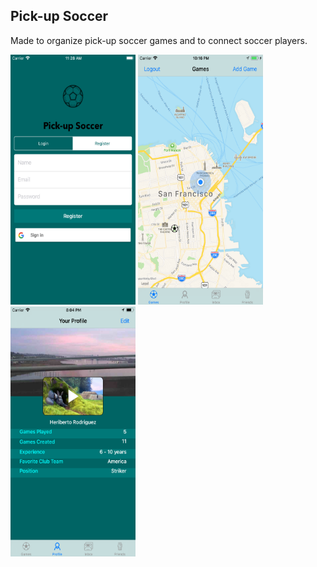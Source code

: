 ## Pick-up Soccer

Made to organize pick-up soccer games and to connect soccer players.

<img src="https://github.com/hrodri02/soccer_app/blob/master/screenshots/LoginVC.png" alt="home screen" width="200" height="400">
<img src="https://github.com/hrodri02/soccer_app/blob/master/screenshots/GamesVC.png" alt="map screen" width="200" height="400">
<img src="https://github.com/hrodri02/soccer_app/blob/master/screenshots/ProfileVC.png" alt="map screen" width="200" height="400">
